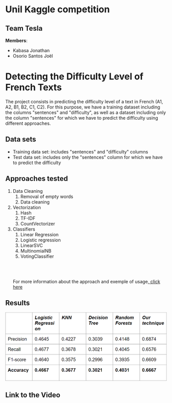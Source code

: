 # Unil Kaggle competition
## Team Tesla

**Members**: 
- Kabasa Jonathan 
- Osorio Santos Joël

<h1>Detecting the Difficulty Level of French Texts</h1>
<p>The project consists in predicting the difficulty level of a text in French (A1, A2, B1, B2, C1, C2). For this purpose, we have a training dataset including the columns "sentences" and "difficulty", as well as a dataset including only the column "sentences" for which we have to predict the difficulty using different approaches.</p>
<h2>Data sets</h2>
<ul>
  <li>Training data set: includes "sentences" and "difficulty" columns</li>
  <li>Test data set: includes only the "sentences" column for which we have to predict the difficulty</li>
</ul>
<h2>Approaches tested</h2>
<ol>
  <li>Data Cleaning
    <ol>
      <li>Removal of empty words</li>
      <li>Data cleaning</li>
    </ol>
  </li>
  <li>Vectorization
    <ol>
      <li>Hash</li>
      <li>TF-IDF</li>
      <li>CountVectorizer</li>
    </ol>
  </li>
  <li>Classifiers
    <ol>
      <li>Linear Regression</li>
      <li>Logistic regression</li>
      <li>LinearSVC</li>
      <li>MultinomialNB</li>
      <li>VotingClassifier</li>
    </ol>
  </li>
<p><br><br></p>
<p>For more information about the approach and exemple of usage,<a href="documents/getstarted.md"> click here </a></p>
</ol>
<h2>Results</h2>

<img src="documents/results.png">

[//]: # (Which is the best model?)

[//]: # (Show the confusion matrix.<img src="documents/ConfusionMatrix.jpg">)

[//]: # (Show examples of some erroneous predictions. Can you understand where the error is coming from?)

[//]: # (Do some more analysis to better understand how your model behaves.)


<h2>Link to the Video</h2>

[//]: # (<a href="url">link text</a>)
